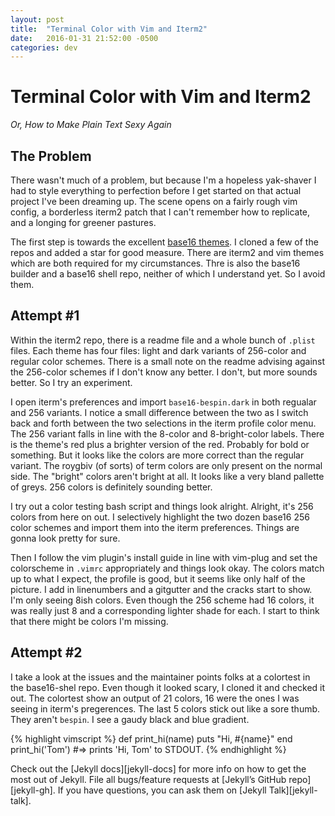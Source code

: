 ```yaml
---
layout: post
title:  "Terminal Color with Vim and Iterm2"
date:   2016-01-31 21:52:00 -0500
categories: dev
---
```

# Terminal Color with Vim and Iterm2

_Or, How to Make Plain Text Sexy Again_


## The Problem

There wasn't much of a problem, but because I'm a hopeless yak-shaver I had to style everything to perfection before I get started on that actual project I've been dreaming up. The scene opens on a fairly rough vim config, a borderless iterm2 patch that I can't remember how to replicate, and a longing for greener pastures.

The first step is towards the excellent [base16 themes][base16-github]. I cloned a few of the repos and added a star for good measure. There are iterm2 and vim themes which are both required for my circumstances. Thre is also the base16 builder and a base16 shell repo, neither of which I understand yet. So I avoid them.


## Attempt #1

Within the iterm2 repo, there is a readme file and a whole bunch of `.plist` files. Each theme has four files: light and dark variants of 256-color and regular color schemes. There is a small note on the readme advising against the 256-color schemes if I don't know any better. I don't, but more sounds better. So I try an experiment.

I open iterm's preferences and import `base16-bespin.dark` in both regualar and 256 variants. I notice a small difference between the two as I switch back and forth between the two selections in the iterm profile color menu. The 256 variant falls in line with the 8-color and 8-bright-color labels. There is the theme's red plus a brighter version of the red. Probably for bold or something. But it looks like the colors are more correct than the regular variant. The roygbiv (of sorts) of term colors are only present on the normal side. The "bright" colors aren't bright at all. It looks like a very bland pallette of greys. 256 colors is definitely sounding better.

I try out a color testing bash script and things look alright. Alright, it's 256 colors from here on out. I selectively highlight the two dozen base16 256 color schemes and import them into the iterm preferences. Things are gonna look pretty for sure.

Then I follow the vim plugin's install guide in line with vim-plug and set the colorscheme in `.vimrc` appropriately and things look okay. The colors match up to what I expect, the profile is good, but it seems like only half of the picture. I add in linenumbers and a gitgutter and the cracks start to show. I'm only seeing 8ish colors. Even though the 256 scheme had 16  colors, it was really just 8 and a corresponding lighter shade for each. I start to think that there might be colors I'm missing.


## Attempt #2

I take a look at the issues and the maintainer points folks at a colortest in the base16-shel repo. Even though it looked scary, I cloned it and checked it out. The colortest show an output of 21 colors, 16 were the ones I was seeing in iterm's pregerences. The last 5 colors stick out like a sore thumb. They aren't `bespin`. I see a gaudy black and blue gradient.


{% highlight vimscript %}
def print_hi(name)
  puts "Hi, #{name}"
end
print_hi('Tom')
#=> prints 'Hi, Tom' to STDOUT.
{% endhighlight %}

Check out the [Jekyll docs][jekyll-docs] for more info on how to get the most out of Jekyll. File all bugs/feature requests at [Jekyll’s GitHub repo][jekyll-gh]. If you have questions, you can ask them on [Jekyll Talk][jekyll-talk].

[base16-github]: https://github.com/chriskempson/base16
